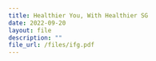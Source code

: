 ```yaml
---
title: Healthier You, With Healthier SG
date: 2022-09-20
layout: file
description: ""
file_url: /files/ifg.pdf
---
```

